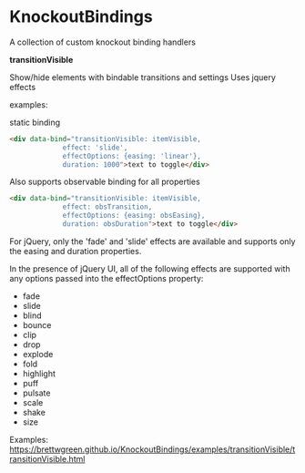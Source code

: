 # KnockoutBindings
A collection of custom knockout binding handlers

**transitionVisible**

Show/hide elements with bindable transitions and settings
Uses jquery effects

examples:

static binding

```html
<div data-bind="transitionVisible: itemVisible, 
             effect: 'slide', 
             effectOptions: {easing: 'linear'}, 
             duration: 1000">text to toggle</div>
```

Also supports observable binding for all properties

```html
<div data-bind="transitionVisible: itemVisible, 
             effect: obsTransition, 
             effectOptions: {easing: obsEasing}, 
             duration: obsDuration">text to toggle</div>
```

For jQuery, only the 'fade' and 'slide' effects are available and supports only the easing and duration properties.

In the presence of jQuery UI, all of the following effects are supported with any options passed into the effectOptions property:
- fade
- slide
- blind
- bounce
- clip
- drop
- explode
- fold
- highlight
- puff
- pulsate
- scale
- shake
- size

Examples:
https://brettwgreen.github.io/KnockoutBindings/examples/transitionVisible/transitionVisible.html
